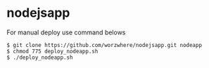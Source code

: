 # nodejsapp

For manual deploy use command belows
```
$ git clone https://github.com/worzwhere/nodejsapp.git nodeapp
$ chmod 775 deploy_nodeapp.sh
$ ./deploy_nodeapp.sh
```
